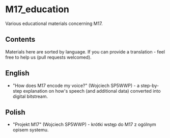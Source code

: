 # M17_education
Various educational materials concerning M17.

## Contents
Materials here are sorted by language. If you can provide a translation - feel free to help us (pull requests welcomed).

## English
- "How does M17 encode my voice?" (Wojciech SP5WWP) - a step-by-step explanation on how's speech (and additional data) converted into digital bitstream.

## Polish
- "Projekt M17" (Wojciech SP5WWP) - krótki wstęp do M17 z ogólnym opisem systemu.
